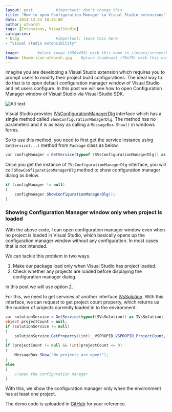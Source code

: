 ```yaml
---
layout: post          #important: don't change this
title: "How to open Configuration Manager in Visual Studio extensions"
date: 2014-12-24 10:26:00
author: utkarsh
tags: [Extensions, VisualStudio]
categories:
- blog                #important: leave this here
- "visual studio extensibility"
 
image:        #place image (850x450) with this name in /images/screenshots
thumb: thumb-icon-utkarsh.jpg    #place thumbnail (70x70) with this name in /images/screenshotsthumbs/
---
```

 
Imagine you are developing a Visual Studio extension which requires you to prompt users to modify their project build configurations. The ideal way to do that is to open default configuration manager window of Visual Studio and let users configure. In this post we will see how to open Configuration Manager window of Visual Studio via Visual Studio SDK. 
<!--more-->
![Alt text]({{site.url}}/images/screenshots/utkarsh/vs_config_manager.png "Optional title")

Visual Studio provides [IVsConfigurationManagerDlg](http://msdn.microsoft.com/en-us/library/vstudio/microsoft.visualstudio.shell.interop.ivsconfigurationmanagerdlg.aspx) interface which has a single method called `ShowConfigurationManagerDlg`. The method has no parameters and it is as easy as calling a `MessageBox.Show()` in windows forms. 

So to use this method, you need to first get the service instance using `GetService(...)` method from `Package` class as below.

```csharp
var configManager = GetService(typeof (SVsConfigurationManagerDlg)) as IVsConfigurationManagerDlg;
```

Once you get the instance of `IVsConfigurationManagerDlg` interface, you will call `ShowConfigurationManagerDlg` method to show configuration manager dialog as below.

```csharp
if (configManager != null)
{
    configManager.ShowConfigurationManagerDlg();
}
```

### Showing Configuration Manager window only when project is loaded ###

With the above code, I can open configuration manager window even when no project is loaded in Visual Studio, which basically opens up the configuration manager window without any configuration. In most cases that is not intended. 

We can tackle this problem in two ways.

1. Make our package load only when Visual Studio has project loaded.
2. Check whether any projects are loaded before displaying the configuration manager dialog.

In this post we will use option 2.

For this, we need to get services of another interface [IVsSolution](http://msdn.microsoft.com/en-us/library/microsoft.visualstudio.shell.interop.ivssolution.aspx). With this interface, we can request to get project count property, which returns us the number of projects currently loaded in to the environment.

```csharp
var solutionService = GetService(typeof(SVsSolution)) as IVsSolution;
object projectCount = null;
if (solutionService != null)
{
    solutionService.GetProperty((int)__VSPROPID.VSPROPID_ProjectCount, out projectCount);
}
if (projectCount != null && (int)projectCount <= 0)
{
    MessageBox.Show("No projects are open!");
}
else
{
	//open the configuration manager
}
```

With this, we show the configuration manager only when the environment has at least one project.

The demo code is uploaded in [GitHub](https://github.com/onlyutkarsh/OpenConfigurationManager) for your reference.
